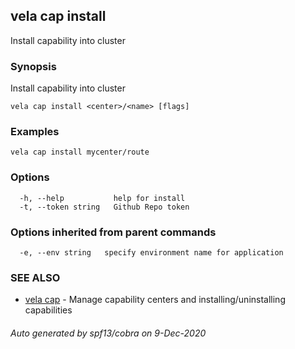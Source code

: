 ## vela cap install

Install capability into cluster

### Synopsis

Install capability into cluster

```
vela cap install <center>/<name> [flags]
```

### Examples

```
vela cap install mycenter/route
```

### Options

```
  -h, --help           help for install
  -t, --token string   Github Repo token
```

### Options inherited from parent commands

```
  -e, --env string   specify environment name for application
```

### SEE ALSO

* [vela cap](vela_cap.md)	 - Manage capability centers and installing/uninstalling capabilities

###### Auto generated by spf13/cobra on 9-Dec-2020
